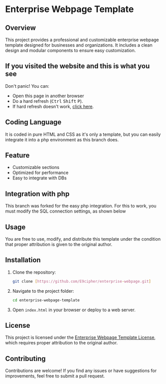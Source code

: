 # Enterprise Webpage Template

## Overview
This project provides a professional and customizable enterprise webpage template designed for businesses and organizations. It includes a clean design and modular components to ensure easy customization.

## If you visited the website and this is what you see
Don't panic! You can:
- Open this page in another browser
- Do a hard refresh (<kbd>Ctrl</kbd> <kbd>Shift</kbd> <kbd>P</kbd>).
- If hard refresh doesn't work, [click here](https://e9cipher.github.io/enterprise-webpage/index.html).

## Coding Language
It is coded in pure HTML and CSS as it's only a template, but you can easily integrate it into a php environment as this branch does.

## Feature
- Customizable sections
- Optimized for performance
- Easy to integrate with DBs

## Integration with php
This branch was forked for the easy php integration. For this to work, you must modify the SQL connection settings, as shown below

## Usage
You are free to use, modify, and distribute this template under the condition that proper attribution is given to the original author.

## Installation
1. Clone the repository:
   ```bash
   git clone [https://github.com/E9cipher/enterprise-webpage.git]
   ```
2. Navigate to the project folder:
   ```bash
   cd enterprise-webpage-template
   ```
3. Open `index.html` in your browser or deploy to a web server.

## License
This project is licensed under the [Enterprise Webpage Template License](LICENSE), which requires proper attribution to the original author.

## Contributing
Contributions are welcome! If you find any issues or have suggestions for improvements, feel free to submit a pull request.
